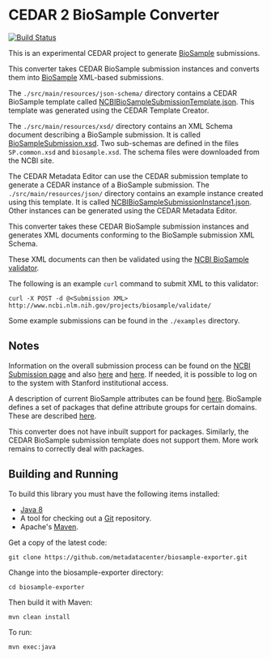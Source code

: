 CEDAR 2 BioSample Converter
===========================

[![Build Status](https://travis-ci.org/metadatacenter/biosample-exporter.svg?branch=master)](https://travis-ci.org/metadatacenter/biosample-exporter)

This is an experimental CEDAR project to generate [BioSample](http://www.ncbi.nlm.nih.gov/biosample/) submissions.

This converter takes CEDAR BioSample submission instances and converts them into [BioSample](http://www.ncbi.nlm.nih.gov/biosample/) XML-based submissions.

The ```./src/main/resources/json-schema/``` directory contains a CEDAR BioSample template called 
[NCBIBioSampleSubmissionTemplate.json](https://github.com/metadatacenter/biosample-exporter/blob/develop/src/main/resources/json-schema/NCBIBioSampleSubmissionTemplate.json).
This template was generated using the CEDAR Template Creator.

The ```./src/main/resources/xsd/``` directory contains an XML Schema document describing a BioSample submission.
It is called [BioSampleSubmission.xsd](https://github.com/metadatacenter/biosample-exporter/blob/develop/src/main/resources/xsd/BioSampleSubmission.xsd). 
Two sub-schemas are defined in the files ```SP.common.xsd``` and ```biosample.xsd```.
The schema files were downloaded from the NCBI site. 

The CEDAR Metadata Editor can use the CEDAR submission template to generate a CEDAR instance of a BioSample submission. 
The ```./src/main/resources/json/``` directory contains an example instance created using this template.
It is called [NCBIBioSampleSubmissionInstance1.json](https://github.com/metadatacenter/biosample-exporter/blob/develop/src/main/resources/json/NCBIBioSampleSubmissionInstance1.json).
Other instances can be generated using the CEDAR Metadata Editor.

This converter takes these CEDAR BioSample submission instances and generates XML documents conforming to the
BioSample submission XML Schema.

These XML documents can then be validated using the [NCBI BioSample validator](http://www.ncbi.nlm.nih.gov/projects/biosample/validate/).

The following is an example ```curl``` command to submit XML to this validator:

    curl -X POST -d @<Submission XML>  http://www.ncbi.nlm.nih.gov/projects/biosample/validate/

Some example submissions can be found in the ```./examples``` directory.

## Notes

Information on the overall submission process can be found on the [NCBI Submission page](http://www.ncbi.nlm.nih.gov/home/submit.shtml)
and also [here](https://submit.ncbi.nlm.nih.gov/subs/) and [here](http://www.ncbi.nlm.nih.gov/biosample/docs/submission/faq/).
If needed, it is possible to log on to the system with Stanford institutional access.

A description of current BioSample attributes can be found [here](http://www.ncbi.nlm.nih.gov/biosample/docs/attributes/).
BioSample defines a set of packages that define attribute groups for certain domains.
These are described [here](http://www.ncbi.nlm.nih.gov/biosample/docs/packages/).

This converter does not have inbuilt support for packages. 
Similarly, the CEDAR BioSample submission template does not support them.
More work remains to correctly deal with packages.

## Building and Running

To build this library you must have the following items installed:

+ [Java 8](http://www.oracle.com/technetwork/java/javase/downloads/index.html)
+ A tool for checking out a [Git](http://git-scm.com/) repository.
+ Apache's [Maven](http://maven.apache.org/index.html).

Get a copy of the latest code:

    git clone https://github.com/metadatacenter/biosample-exporter.git

Change into the biosample-exporter directory:

    cd biosample-exporter 

Then build it with Maven:

    mvn clean install

To run:

    mvn exec:java


